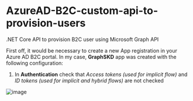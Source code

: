 # AzureAD-B2C-custom-api-to-provision-users
.NET Core API to provision B2C user using Microsoft Graph API

First off, it would be necessary to create a new App registration in your Azure AD B2C portal. In my case, **GraphSKD** app was created with the following configuration:  
  
1. In **Authentication** check that _Access tokens (used for implicit flow)_ and _ID tokens (used for implicit and hybrid flows)_ are not checked  
  
![image](https://user-images.githubusercontent.com/2305432/155539808-66bf4828-fee1-40fc-b0ab-a89e53846383.png)
  

